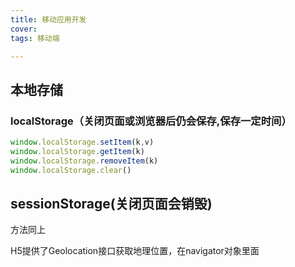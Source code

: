 ```yaml
---
title: 移动应用开发
cover: 
tags: 移动端

---
```


## 本地存储

### localStorage（关闭页面或浏览器后仍会保存,保存一定时间）

```javascript
window.localStorage.setItem(k,v)
window.localStorage.getItem(k)
window.localStorage.removeItem(k)
window.localStorage.clear()
```



## sessionStorage(关闭页面会销毁)

方法同上





H5提供了Geolocation接口获取地理位置，在navigator对象里面








